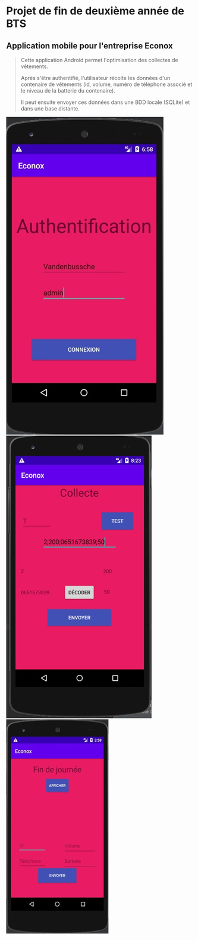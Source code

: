 # Projet de fin de deuxième année de BTS 
## Application mobile pour l'entreprise Econox
>Cette application Android permet l'optimisation des collectes de vêtements.
>
>Après s'être authentifié, l'utilisateur récolte les données d'un contenaire de vêtements (id, volume, numéro de téléphone associé et le niveau de la batterie du contenaire).
>
>Il peut ensuite envoyer ces données dans une BDD locale (SQLite) et dans une base distante.
>
![Main](API-PHP/codesBons.jpg)  
![Collecte](API-PHP/collecte.jpg)	
![Fin_de_journee](API-PHP/fin_de_journee.jpg)	
